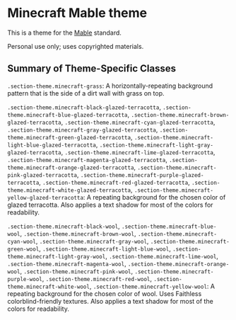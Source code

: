 # Minecraft Mable theme

This is a theme for the [Mable](https://mablesite.com) standard.

Personal use only; uses copyrighted materials.

## Summary of Theme-Specific Classes

`.section-theme.minecraft-grass`: A horizontally-repeating background pattern that is the side of a dirt wall with grass on top.

`.section-theme.minecraft-black-glazed-terracotta`, `.section-theme.minecraft-blue-glazed-terracotta`, `.section-theme.minecraft-brown-glazed-terracotta`, `.section-theme.minecraft-cyan-glazed-terracotta`, `.section-theme.minecraft-gray-glazed-terracotta`, `.section-theme.minecraft-green-glazed-terracotta`, `.section-theme.minecraft-light-blue-glazed-terracotta`, `.section-theme.minecraft-light-gray-glazed-terracotta`, `.section-theme.minecraft-lime-glazed-terracotta`, `.section-theme.minecraft-magenta-glazed-terracotta`, `.section-theme.minecraft-orange-glazed-terracotta`, `.section-theme.minecraft-pink-glazed-terracotta`, `.section-theme.minecraft-purple-glazed-terracotta`, `.section-theme.minecraft-red-glazed-terracotta`, `.section-theme.minecraft-white-glazed-terracotta`, `.section-theme.minecraft-yellow-glazed-terracotta`: A repeating background for the chosen color of glazed terracotta. Also applies a text shadow for most of the colors for readability.

`.section-theme.minecraft-black-wool`, `.section-theme.minecraft-blue-wool`, `.section-theme.minecraft-brown-wool`, `.section-theme.minecraft-cyan-wool`, `.section-theme.minecraft-gray-wool`, `.section-theme.minecraft-green-wool`, `.section-theme.minecraft-light-blue-wool`, `.section-theme.minecraft-light-gray-wool`, `.section-theme.minecraft-lime-wool`, `.section-theme.minecraft-magenta-wool`, `.section-theme.minecraft-orange-wool`, `.section-theme.minecraft-pink-wool`, `.section-theme.minecraft-purple-wool`, `.section-theme.minecraft-red-wool`, `.section-theme.minecraft-white-wool`, `.section-theme.minecraft-yellow-wool`: A repeating background for the chosen color of wool. Uses Faithless colorblind-friendly textures. Also applies a text shadow for most of the colors for readability.
